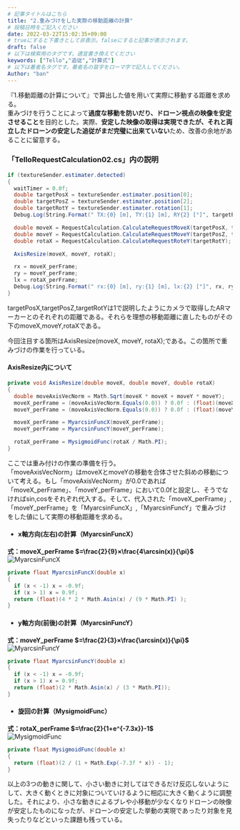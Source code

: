 ```yaml
---
# 記事タイトルはこちら
title: "2.重みづけをした実際の移動距離の計算"
# 投稿日時をご記入ください
date: 2022-03-22T15:02:35+09:00
# trueにすると下書きとして非表示。falseにすると記事が表示されます。
draft: false
# 以下は検索用のタグです。適宜書き換えてください
keywords: ["Tello","追従","計算式"]
# 以下は著者名タグです。著者名の苗字をローマ字で記入してください。
Author: "ban"
---
```

<script type="text/javascript" async
  src="https://cdnjs.cloudflare.com/ajax/libs/mathjax/2.7.1/MathJax.js?config=TeX-AMS-MML_HTMLorMML">
  MathJax.Hub.Config({
  tex2jax: {
    inlineMath: [['$','$'], ['\\(','\\)']],
    displayMath: [['$$','$$'], ['\\[','\\]']],
    processEscapes: true,
    processEnvironments: true,
    skipTags: ['script', 'noscript', 'style', 'textarea', 'pre'],
    TeX: { equationNumbers: { autoNumber: "AMS" },
         extensions: ["AMSmath.js", "AMSsymbols.js"] }
  }
  });
  MathJax.Hub.Queue(function() {
    // Fix <code> tags after MathJax finishes running. This is a
    // hack to overcome a shortcoming of Markdown. Discussion at
    // https://github.com/mojombo/jekyll/issues/199
    var all = MathJax.Hub.getAllJax(), i;
    for(i = 0; i < all.length; i += 1) {
        all[i].SourceElement().parentNode.className += ' has-jax';
    }
  });

  MathJax.Hub.Config({
  // Autonumbering by mathjax
  TeX: { equationNumbers: { autoNumber: "AMS" } }
  });
</script> 

『1.移動距離の計算について』で算出した値を用いて実際に移動する距離を求める。  
重みづけを行うことによって**過度な移動を防いだり、ドローン視点の映像を安定させること**を目的とした。実際、**安定した映像の取得は実現できたが、それと両立したドローンの安定した追従がまだ完璧に出来ていない**ため、改善の余地があることに留意する。  

### 「TelloRequestCalculation02.cs」内の説明  

```C#
if (textureSender.estimater.detected)
{
  waitTimer = 0.0f;
  double targetPosX = textureSender.estimater.position[0];
  double targetPosZ = textureSender.estimater.position[2];
  double targetRotY = textureSender.estimater.rotation[1];
  Debug.Log(String.Format(" TX:{0} [m], TY:{1} [m], RY{2} [°]", targetPosX, targetPosZ, targetRotY));

  double moveX = RequestCalculation.CalculateRequestMoveX(targetPosX, targetRotY);
  double moveY = RequestCalculation.CalculateRequestMoveY(targetPosZ, targetRotY);
  double rotaX = RequestCalculation.CalculateRequestRoteY(targetRotY);

  AxisResize(moveX, moveY, rotaX);

  rx = moveX_perFrame;
  ry = moveY_perFrame;
  lx = rotaX_perFrame;
  Debug.Log(String.Format(" rx:{0} [m], ry:{1} [m], lx:{2} [°]", rx, ry, lx));
}
```
targetPosX,targetPosZ,targetRotYは1で説明したようにカメラで取得したARマーカーとのそれぞれの距離である。それらを理想の移動距離に直したものがその下のmoveX,moveY,rotaXである。  

今回注目する箇所はAxisResize(moveX, moveY, rotaX);である。この箇所で重みづけの作業を行っている。  

####  AxisResize内について  
```C#
private void AxisResize(double moveX, double moveY, double rotaX)
{
  double moveAxisVecNorm = Math.Sqrt(moveX * moveX + moveY * moveY);
  moveX_perFrame = (moveAxisVecNorm.Equals(0.0)) ? 0.0f : (float)(moveX / moveAxisVecNorm);
  moveY_perFrame = (moveAxisVecNorm.Equals(0.0)) ? 0.0f : (float)(moveY / moveAxisVecNorm);

  moveX_perFrame = MyarcsinFuncX(moveX_perFrame);
  moveY_perFrame = MyarcsinFuncY(moveY_perFrame);

  rotaX_perFrame = MysigmoidFunc(rotaX / Math.PI);
}
```

ここでは重み付けの作業の準備を行う。  
「moveAxisVecNorm」はmoveXとmoveYの移動を合体させた斜めの移動について考える。もし「moveAxisVecNorm」が0.0であれば「moveX_perFrame」、「moveY_perFrame」において0.0fと設定し、そうでなければsin,cosをそれぞれ代入する。そして、代入された「moveX_perFrame」,「moveY_perFrame」を「MyarcsinFuncX」,「MyarcsinFuncY」で重みづけをした値にして実際の移動距離を求める。

- #### x軸方向(左右)の計算（MyarcsinFuncX）  
**式：moveX_perFrame $=\frac{2}{9}×\frac{4\arcsin\(x)}{\pi}\$**  
![MyarcsinFuncX](/images/Tello/AutoTracking/Weighting/MyarcsinFuncX.png "MyarcsinFuncX")  
```C#
private float MyarcsinFuncX(double x)
{
  if (x < -1) x = -0.9f;
  if (x > 1) x = 0.9f;
  return (float)(4 * 2 * Math.Asin(x) / (9 * Math.PI) );
}
```

- #### y軸方向(前後)の計算（MyarcsinFuncY）  
**式：moveY_perFrame $=\frac{2}{3}×\frac{\arcsin\(x)}{\pi}\$**  
![MyarcsinFuncY](/images/Tello/AutoTracking/Weighting/MyarcsinFuncY.png "MyarcsinFuncY")   
```C#
private float MyarcsinFuncY(double x)
{
  if (x < -1) x = -0.9f;
  if (x > 1) x = 0.9f;
  return (float)(2 * Math.Asin(x) / (3 * Math.PI));
}
```

- #### 旋回の計算（MysigmoidFunc）  
**式：rotaX_perFrame $=\frac{2}{1+e^{-7.3x}}-1$**  
![MysigmoidFunc](/images/Tello/AutoTracking/Weighting/MysigmoidFunc.png "MysigmoidFunc")  
```C#
private float MysigmoidFunc(double x)
{
  return (float)(2 / (1 + Math.Exp(-7.3f * x)) - 1);
}
```

以上の3つの動きに関して、小さい動きに対してはできるだけ反応しないようにして、大きく動くときに対象についていけるように相応に大きく動くように調整した。それにより、小さな動きによるブレや小移動が少なくなりドローンの映像が安定したものになったが、ドローンの安定した挙動の実現であったり対象を見失ったりなどといった課題も残っている。